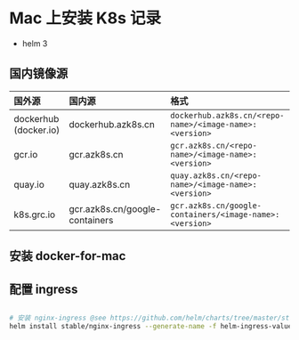 # Mac 上安装 K8s 记录

- helm 3

## 国内镜像源

|国外源|国内源|格式|
|:----|:----|:----|
|dockerhub (docker.io)|dockerhub.azk8s.cn|`dockerhub.azk8s.cn/<repo-name>/<image-name>:<version>`|
|gcr.io|gcr.azk8s.cn|`gcr.azk8s.cn/<repo-name>/<image-name>:<version>`|
|quay.io|quay.azk8s.cn|`quay.azk8s.cn/<repo-name>/<image-name>:<version>`|
|k8s.grc.io|gcr.azk8s.cn/google-containers|`gcr.azk8s.cn/google-containers/<image-name>:<version>`|

## 安装 docker-for-mac

## 配置 ingress

```bash

# 安装 nginx-ingress @see https://github.com/helm/charts/tree/master/stable/nginx-ingress
helm install stable/nginx-ingress --generate-name -f helm-ingress-values.yaml

```